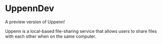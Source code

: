 # UppennDev
A preview version of Uppenn!

Uppenn is a local-based file-sharing service that
allows users to share files with each other when
on the same computer.
